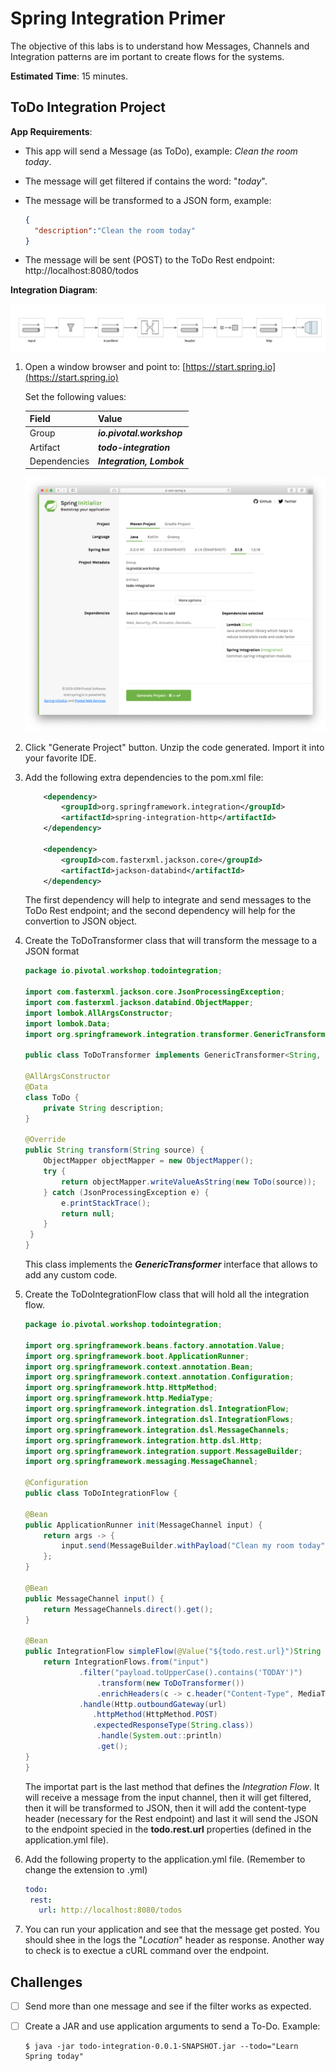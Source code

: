 # Spring Integration Primer

The objective of this labs is to understand how Messages, Channels and Integration patterns are im portant to create flows for the systems.

**Estimated Time**: 15 minutes.



## ToDo Integration Project

**App Requirements**:

- This app will send a Message (as ToDo), example: *Clean the room today*.

- The message will get filtered if contains the word: "*today*".

- The message will be transformed to a JSON form, example:

  ```json
  {
    "description":"Clean the room today"
  }
  ```

- The message will be sent (POST) to the ToDo Rest endpoint: http://localhost:8080/todos



**Integration Diagram**:

![Spring Integration Diagram](02-spring-integration-02.png)



1. Open a window browser and point to: [https://start.spring.io](https://start.spring.io)

   Set the following values:

    | Field        | Value                     |
    | ------------ | ------------------------- |
    | Group        | ***io.pivotal.workshop*** |
    | Artifact     | ***todo-integration***    |
    | Dependencies | ***Integration, Lombok*** |

    ![Spring Initializr](02-spring-integration-01.png)

2. Click "Generate Project" button. Unzip the code generated. Import it into your favorite IDE.
3. Add the following extra dependencies to the pom.xml file:

    ```xml
   		<dependency>
   			<groupId>org.springframework.integration</groupId>
   			<artifactId>spring-integration-http</artifactId>
   		</dependency>

   		<dependency>
   			<groupId>com.fasterxml.jackson.core</groupId>
   			<artifactId>jackson-databind</artifactId>
   		</dependency>
    ```

    The first dependency will help to integrate and send messages to the ToDo Rest endpoint; and the second dependency will help for the convertion to JSON object.

4. Create the ToDoTransformer class that will transform the message to a JSON format

    ```java
    package io.pivotal.workshop.todointegration;

    import com.fasterxml.jackson.core.JsonProcessingException;
    import com.fasterxml.jackson.databind.ObjectMapper;
    import lombok.AllArgsConstructor;
    import lombok.Data;
    import org.springframework.integration.transformer.GenericTransformer;

    public class ToDoTransformer implements GenericTransformer<String, String> {

	@AllArgsConstructor
	@Data
	class ToDo {
		private String description;
	}

   	@Override
   	public String transform(String source) {
   		ObjectMapper objectMapper = new ObjectMapper();
   		try {
   			return objectMapper.writeValueAsString(new ToDo(source));
   		} catch (JsonProcessingException e) {
   			e.printStackTrace();
   			return null;
   		}
   	 }
    }
    ```

    This class implements the ***GenericTransformer*** interface that allows to add any custom code.

5. Create the ToDoIntegrationFlow class that will hold all the integration flow.

    ```java
   package io.pivotal.workshop.todointegration;

   import org.springframework.beans.factory.annotation.Value;
   import org.springframework.boot.ApplicationRunner;
   import org.springframework.context.annotation.Bean;
   import org.springframework.context.annotation.Configuration;
   import org.springframework.http.HttpMethod;
   import org.springframework.http.MediaType;
   import org.springframework.integration.dsl.IntegrationFlow;
   import org.springframework.integration.dsl.IntegrationFlows;
   import org.springframework.integration.dsl.MessageChannels;
   import org.springframework.integration.http.dsl.Http;
   import org.springframework.integration.support.MessageBuilder;
   import org.springframework.messaging.MessageChannel;

   @Configuration
   public class ToDoIntegrationFlow {

   	@Bean
   	public ApplicationRunner init(MessageChannel input) {
   		return args -> {
   			input.send(MessageBuilder.withPayload("Clean my room today").build());
   		};
   	}

   	@Bean
   	public MessageChannel input() {
   		return MessageChannels.direct().get();
   	}

   	@Bean
   	public IntegrationFlow simpleFlow(@Value("${todo.rest.url}")String url) {
   		return IntegrationFlows.from("input")
   		        .filter("payload.toUpperCase().contains('TODAY')")
   	    			.transform(new ToDoTransformer())
   	    			.enrichHeaders(c -> c.header("Content-Type", MediaType.APPLICATION_JSON))
   	    	    .handle(Http.outboundGateway(url)
                   .httpMethod(HttpMethod.POST)
                   .expectedResponseType(String.class))
   	    			.handle(System.out::println)
   	    			.get();
   	}
   }
    ```

    The importat part is the last method that defines the *Integration Flow*. It will receive a message from the input channel, then it will get filtered, then it will be transformed to JSON, then it will add the content-type header (necessary for the Rest endpoint) and last it will send the JSON to the endpoint specied in the **todo.rest.url** properties (defined in the application.yml file).

4. Add the following property to the application.yml file. (Remember to change the extension to .yml)

    ```yaml
   todo:
     rest:
       url: http://localhost:8080/todos
    ```

5. You can run your application and see that the message get posted. You should shee in the logs the "*Location*" header as response. Another way to check is to exectue a cURL command over the endpoint.





## Challenges

- [ ] Send more than one message and see if the filter works as expected.

- [ ] Create a JAR and use application arguments to send a To-Do. Example:

  ```shell
  $ java -jar todo-integration-0.0.1-SNAPSHOT.jar --todo="Learn Spring today"
  ```
